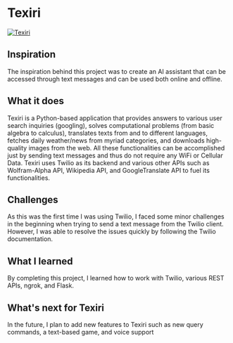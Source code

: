 # Texiri

[![Texiri](https://user-images.githubusercontent.com/67729867/149855385-7e9981fc-e923-4183-9938-918706f568c4.JPG)](https://youtu.be/_D6587-r6NA "Texiri Demo")

## Inspiration 
The inspiration behind this project was to create an AI assistant that can be accessed through text messages and can be used both online and offline.

## What it does 
Texiri is a Python-based application that provides answers to various user search inquiries (googling), solves computational problems (from basic algebra to calculus), translates texts from and to different languages, fetches daily weather/news from myriad categories, and downloads high-quality images from the web. All these functionalities can be accomplished just by sending text messages and thus do not require any WiFi or Cellular Data. Texiri uses Twilio as its backend and various other APIs such as Wolfram-Alpha API, Wikipedia API, and GoogleTranslate API to fuel its functionalities.

## Challenges
As this was the first time I was using Twilio, I faced some minor challenges in the beginning when trying to send a text message from the Twilio client. However, I was able to resolve the issues quickly by following the Twilio documentation.

## What I learned
By completing this project, I learned how to work with Twilio, various REST APIs, ngrok, and Flask.

## What's next for Texiri
In the future, I plan to add new features to Texiri such as new query commands, a text-based game, and voice support 
